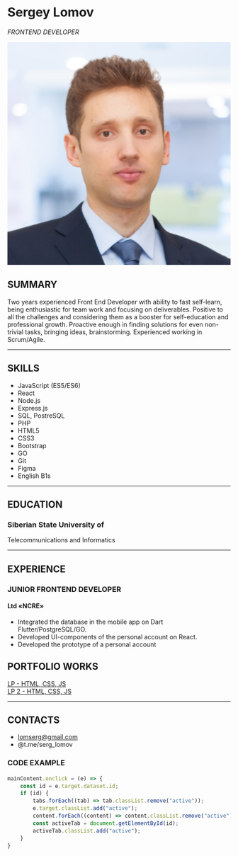 # **Sergey Lomov**  
_FRONTEND DEVELOPER_
  

![avatar](photo.jpeg)
## **SUMMARY**
Two years experienced Front End
Developer with ability to fast self-learn,
being enthusiastic for team work and
focusing on deliverables. Positive to all
the challenges and considering them
as a booster for self-education and
professional growth. Proactive enough
in finding solutions for even non-trivial
tasks, bringing ideas, brainstorming.
Experienced working in Scrum/Agile.
___

## **SKILLS**

- JavaScript (ES5/ES6)
- React
- Node.js
- Express.js
- SQL, PostreSQL
- PHP
- HTML5
- CSS3
- Bootstrap
- GO
- Git
- Figma
- English B1s
___
## **EDUCATION**

### Siberian State University of
Telecommunications and
Informatics
___
## **EXPERIENCE**

### JUNIOR FRONTEND DEVELOPER
#### Ltd «NCRE»
- Integrated the database in the mobile app on
  Dart Flutter/PostgreSQL/GO.
- Developed UI-components of the personal
  account on React.
- Developed the prototype of a personal account

## **PORTFOLIO WORKS**

[LP - HTML, CSS, JS](https://promo.ecotelecom.ru/)  
[LP 2 - HTML, CSS, JS](https://hr.ecotelecom.ru/)

___
## CONTACTS
- lomserg@gmail.com
- @t.me/serg_lomov

### CODE EXAMPLE
```javascript
mainContent.onclick = (e) => {
    const id = e.target.dataset.id;
    if (id) {
        tabs.forEach((tab) => tab.classList.remove("active"));
        e.target.classList.add("active");
        content.forEach((content) => content.classList.remove("active"));
        const activeTab = document.getElementById(id);
        activeTab.classList.add("active");
    }
}

```